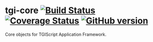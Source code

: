 tgi-core [![Build Status](https://travis-ci.org/tgicloud/tgi-core.svg?branch=master)](https://travis-ci.org/tgicloud/tgi-core) [![Coverage Status](https://coveralls.io/repos/tgicloud/tgi-core/badge.png?branch=master)](https://coveralls.io/r/tgicloud/tgi-core?branch=master) [![GitHub version](https://badge.fury.io/gh/tgicloud%2Ftgi-core.svg)](http://badge.fury.io/gh/tgicloud%2Ftgi-core)
========

Core objects for TGIScript Application Framework.
